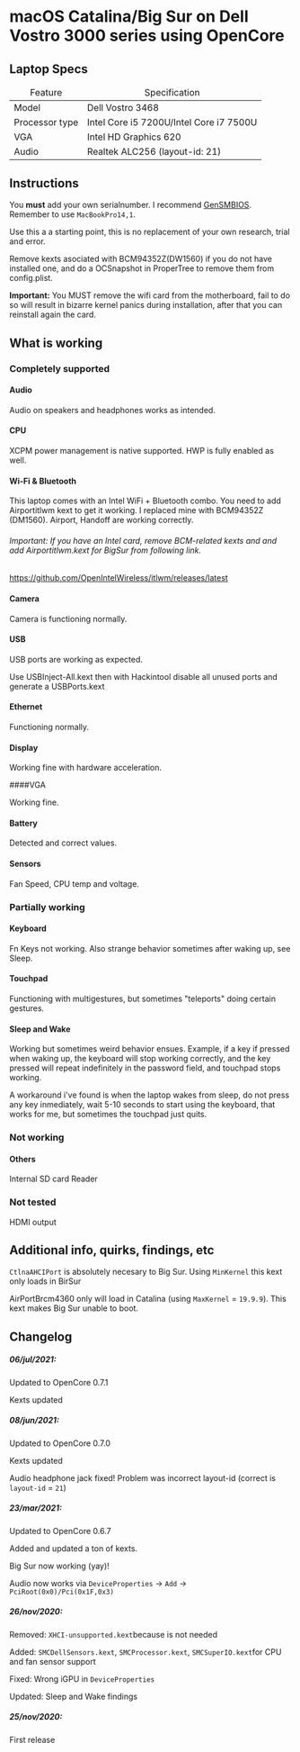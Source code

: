 <h1>macOS Catalina/Big Sur on Dell Vostro 3000 series using OpenCore</h1>
<h2>Laptop Specs</h2>
<table>
  <thead>
    <tr>
      <td style="text-align: center">Feature</td>
      <td style="text-align: center">Specification</td>
    </tr>
  </thead>
  <tbody>
    <tr>
      <td>Model</td>
      <td>Dell Vostro 3468</td>
    </tr>
    <tr>
      <td>Processor type</td>
      <td>Intel Core i5 7200U/Intel Core i7 7500U</td>
    </tr>
     <tr>
      <td>VGA</td>
      <td>Intel HD Graphics 620</td>
    </tr>
    <tr>
      <td>Audio</td>
      <td>Realtek ALC256 (layout-id: 21)</td>
    </tr>
    <tr>
    </tr>
  </tbody>
</table>


## Instructions

You **must** add your own serialnumber. I recommend [GenSMBIOS](https://github.com/corpnewt/GenSMBIOS). Remember to use `MacBookPro14,1`. 

Use this a a starting point, this is no replacement of your own research, trial and error.

Remove kexts asociated with BCM94352Z(DW1560) if you do not have installed one, and do a OCSnapshot in ProperTree to remove them from config.plist. 

**Important:** You MUST remove the wifi card from the motherboard, fail to do so will result in bizarre kernel panics during installation, after that you can reinstall again the card.

## What is working

### Completely supported

#### Audio

Audio on speakers and headphones works as intended.

#### CPU

XCPM power management is native supported. HWP is fully enabled as well.

#### Wi-Fi & Bluetooth

This laptop comes with an Intel WiFi + Bluetooth combo. You need to add Airportitlwm kext to get it working.
I replaced mine with BCM94352Z (DM1560). Airport, Handoff are working correctly.

###### Important: If you have an Intel card, remove BCM-related kexts and and add Airportitlwm.kext for BigSur from following link.
https://github.com/OpenIntelWireless/itlwm/releases/latest

#### Camera

Camera is functioning normally.

#### USB

USB ports are working as expected.

Use USBInject-All.kext then with Hackintool disable all unused ports and generate a USBPorts.kext

#### Ethernet

Functioning normally.

#### Display

Working fine with hardware acceleration.

####VGA

Working fine.

#### Battery

Detected and correct values.

#### Sensors

Fan Speed, CPU temp and voltage.

### Partially working

#### Keyboard

Fn Keys not working. Also strange behavior sometimes after waking up, see Sleep.

#### Touchpad

Functioning with multigestures, but sometimes "teleports" doing certain gestures.

#### Sleep and Wake

Working but sometimes weird behavior ensues. Example, if a key if pressed when waking up, the keyboard will stop working correctly, and the key pressed will repeat indefinitely in the password field, and touchpad stops working.

A workaround i've found is when the laptop wakes from sleep, do not press any key inmediately, wait 5-10 seconds to start using the keyboard, that works for me, but sometimes the touchpad just quits.

### Not working

#### Others

Internal SD card Reader

### Not tested

HDMI output

## Additional info, quirks, findings, etc 

`CtlnaAHCIPort` is absolutely necesary to Big Sur. Using `MinKernel` this kext only loads in BirSur 

AirPortBrcm4360 only will load in Catalina (using `MaxKernel` = `19.9.9`). This kext makes Big Sur unable to boot.

## Changelog

##### 06/jul/2021:

Updated to OpenCore 0.7.1

Kexts updated

##### 08/jun/2021:

Updated to OpenCore 0.7.0

Kexts updated

Audio headphone jack fixed!  Problem was incorrect layout-id (correct is `layout-id` = `21`)

##### 23/mar/2021:

Updated to OpenCore 0.6.7

Added and updated a ton of kexts.

Big Sur now working (yay)!

Audio now works via `DeviceProperties` -> `Add` -> `PciRoot(0x0)/Pci(0x1F,0x3)`

##### 26/nov/2020: 

Removed: `XHCI-unsupported.kext`because is not needed

Added: `SMCDellSensors.kext`, `SMCProcessor.kext`, `SMCSuperIO.kext`for CPU and fan sensor support

Fixed: Wrong iGPU in `DeviceProperties`

Updated: Sleep and Wake findings

##### 25/nov/2020: 

First release
